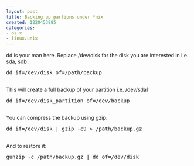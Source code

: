 ```yaml
---
layout: post
title: Backing up partions under *nix
created: 1220453885
categories:
- os x
- linux/unix
---
```

<p>dd is your man here. Replace /dev/disk for the disk you are interested in i.e. sda, sdb :</p>
<pre>
dd if=/dev/disk of=/path/backup<br />
</pre>
<p>This will create a full backup of your partition i.e. /dev/sda1:</p>
<pre>
dd if=/dev/disk_partition of=/dev/backup

</pre>
<p>You can compress the backup using gzip:</p>
<pre>
dd if=/dev/disk | gzip -c9 &gt; /path/backup.gz<br />
</pre>
<p>And to restore it:</p>
<pre>
gunzip -c /path/backup.gz | dd of=/dev/disk

</pre>
<p>&nbsp;</p>
